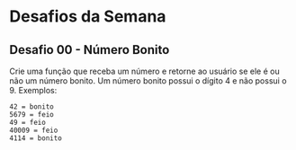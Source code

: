 # Desafios da Semana

## Desafio 00 - Número Bonito

Crie uma função que receba um número e retorne ao usuário se ele é ou não um número bonito. Um número bonito possui o dígito 4 e não possui o 9.  Exemplos:

```
42 = bonito
5679 = feio
49 = feio
40009 = feio
4114 = bonito
```
